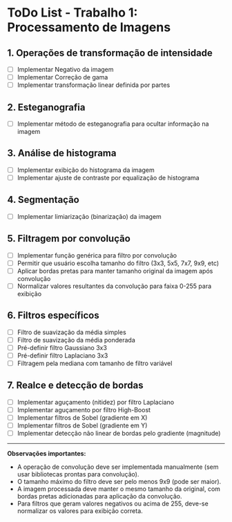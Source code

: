 # ToDo List - Trabalho 1: Processamento de Imagens

## 1. Operações de transformação de intensidade
- [ ] Implementar Negativo da imagem
- [ ] Implementar Correção de gama
- [ ] Implementar transformação linear definida por partes

## 2. Esteganografia
- [ ] Implementar método de esteganografia para ocultar informação na imagem

## 3. Análise de histograma
- [ ] Implementar exibição do histograma da imagem
- [ ] Implementar ajuste de contraste por equalização de histograma

## 4. Segmentação
- [ ] Implementar limiarização (binarização) da imagem

## 5. Filtragem por convolução
- [ ] Implementar função genérica para filtro por convolução
- [ ] Permitir que usuário escolha tamanho do filtro (3x3, 5x5, 7x7, 9x9, etc)
- [ ] Aplicar bordas pretas para manter tamanho original da imagem após convolução
- [ ] Normalizar valores resultantes da convolução para faixa 0-255 para exibição

## 6. Filtros específicos
- [ ] Filtro de suavização da média simples
- [ ] Filtro de suavização da média ponderada
- [ ] Pré-definir filtro Gaussiano 3x3
- [ ] Pré-definir filtro Laplaciano 3x3
- [ ] Filtragem pela mediana com tamanho de filtro variável

## 7. Realce e detecção de bordas
- [ ] Implementar aguçamento (nitidez) por filtro Laplaciano
- [ ] Implementar aguçamento por filtro High-Boost
- [ ] Implementar filtros de Sobel (gradiente em X)
- [ ] Implementar filtros de Sobel (gradiente em Y)
- [ ] Implementar detecção não linear de bordas pelo gradiente (magnitude)

---

**Observações importantes:**
- A operação de convolução deve ser implementada manualmente (sem usar bibliotecas prontas para convolução).
- O tamanho máximo do filtro deve ser pelo menos 9x9 (pode ser maior).
- A imagem processada deve manter o mesmo tamanho da original, com bordas pretas adicionadas para aplicação da convolução.
- Para filtros que geram valores negativos ou acima de 255, deve-se normalizar os valores para exibição correta.
